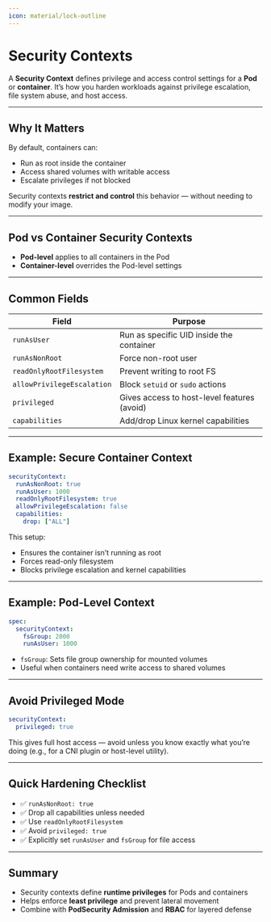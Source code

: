 ```yaml
---
icon: material/lock-outline
---
```


# Security Contexts

A **Security Context** defines privilege and access control settings for a **Pod** or **container**. It’s how you harden workloads against privilege escalation, file system abuse, and host access.

---

## Why It Matters

By default, containers can:

- Run as root inside the container
- Access shared volumes with writable access
- Escalate privileges if not blocked

Security contexts **restrict and control** this behavior — without needing to modify your image.

---

## Pod vs Container Security Contexts

- **Pod-level** applies to all containers in the Pod
- **Container-level** overrides the Pod-level settings

---

## Common Fields

| Field                  | Purpose                                          |
|------------------------|--------------------------------------------------|
| `runAsUser`            | Run as specific UID inside the container         |
| `runAsNonRoot`         | Force non-root user                             |
| `readOnlyRootFilesystem` | Prevent writing to root FS                  |
| `allowPrivilegeEscalation` | Block `setuid` or `sudo` actions            |
| `privileged`           | Gives access to host-level features (avoid)     |
| `capabilities`         | Add/drop Linux kernel capabilities              |

---

## Example: Secure Container Context

```yaml
securityContext:
  runAsNonRoot: true
  runAsUser: 1000
  readOnlyRootFilesystem: true
  allowPrivilegeEscalation: false
  capabilities:
    drop: ["ALL"]
```

This setup:

- Ensures the container isn’t running as root
- Forces read-only filesystem
- Blocks privilege escalation and kernel capabilities

---

## Example: Pod-Level Context

```yaml
spec:
  securityContext:
    fsGroup: 2000
    runAsUser: 1000
```

- `fsGroup`: Sets file group ownership for mounted volumes
- Useful when containers need write access to shared volumes

---

## Avoid Privileged Mode

```yaml
securityContext:
  privileged: true
```

This gives full host access — avoid unless you know exactly what you’re doing (e.g., for a CNI plugin or host-level utility).

---

## Quick Hardening Checklist

- ✅ `runAsNonRoot: true`
- ✅ Drop all capabilities unless needed
- ✅ Use `readOnlyRootFilesystem`
- ✅ Avoid `privileged: true`
- ✅ Explicitly set `runAsUser` and `fsGroup` for file access

---

## Summary

- Security contexts define **runtime privileges** for Pods and containers
- Helps enforce **least privilege** and prevent lateral movement
- Combine with **PodSecurity Admission** and **RBAC** for layered defense
